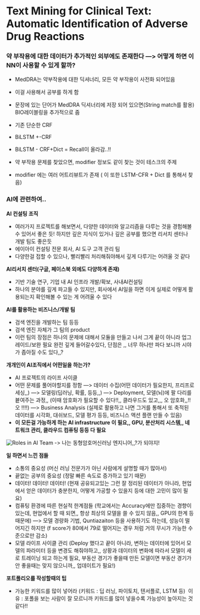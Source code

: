 # Text Mining for Clinical Text: Automatic Identification of Adverse Drug Reactions

### 약 부작용에 대한 데이터가 추가적인 외부에도 존재한다 —> 어떻게 하면 이 NN이 사용할 수 있게 할까?
- MedDRA는 약부작용에 대한 딕셔너리, 모든 약 부작용이 사전화 되어있음
- 이걸 사용해서 공부를 하게 함
- 문장에 있는 단어가 MedDRA 딕셔너리에 저장 되어 있으면(String match를 활용) BIO레이블링을 추가적으로 줌

- 기존 단순한 CRF
- BiLSTM +-CRF
- BiLSTM - CRF+Dict = Recall이 올라감..!!

- 약 부작용 문제를 찾았으면, modifier 정보도 같이 찾는 것이 테스크의 주제
- modifier 에는 여러 어트리뷰트가 존재 ( 이 또한 LSTM-CFR + Dict 를 통해서 찾음)

### AI에 관련하여..
**AI 컨설팅 조직**
- 여러가지 프로젝트를 해보면서, 다양한 데이터와 알고리즘을 다루는 것을 경험해볼 수 있어서 좋은 듯! 하지만 깊은 지식이 있거나 깊은 공부를 했으면 리서치 센터나 개발 팀도 좋은듯
- 에이아이 컨설팅 전문 회사, AI 도구 고객 관리 팀
- 다양한걸 접할 수 있으나, 빨리빨리 처리해줘야해서 깊게 다루기는 어려울 것 같다


**AI리서치 센터(구글, 페이스북 외에도 다양하게 존재)**
- 기반 기술 연구, 기업 내 AI 인프라 개발/확보, 사내AI컨설팅
- 하나의 분야를 깊게 파고들 수 있지만, 회사에서 AI일을 하면 이게 실제로 어떻게 활용되는지 확인해볼 수 있는 게 어려울 수 있다

**AI를 활용하는 비즈니스/개발 팀**
- 검색 엔진을 개발하는 팀 등등
- 검색 엔진 자체가 그 팀의 product
- 이런 팀의 장점은 하나의 문제에 대해서 모듈을 만들고 나서 그게 끝이 아니라 업그레이드/보완 필요 완전 깊게 들어갈수있다, 단점은 ,, 너무 하나만 파다 보니까 시야가 좁아질 수도 있다,,?

**개개인이 AI조직에서 어떤일을 하는가?**
- AI 프로젝트의 라이프 사이클
- 어떤 문제를 풀어야할지를 정함 
—> 데이터 수집(어떤 데이터가 필요한지, 프리프로세싱,,) 
—> 모델링(딥러닝, 확률, 등등,,) 
—> Deployment, 모델(뇌)에 팔 다리를 븉여주는 과정,, (이때 암호화가 필요할 수 있다!!,, 클라우드도 있고,,, 오 암호화,,!! 오 !!!!) 
—> Business Analysis (실제로 활용하고 나면 그거를 통해서 또 축적된 데이터를 시각화, 대쉬보드, 모델 평가 등등, 비즈니스 액션 플랜 만들 수 있음)
- **이 모든걸 가능하게 하는 AI infrastructure 이 필요,, GPU, 분산처리 시스템,, 네트워크 관리, 클라우드 컴퓨팅 등등 다 필요**

![Roles in AI Team](https://workera.ai/resources/assets/images/roles/Roles-in-an-AI-team.png)
-> 나는 동형암호머신러닝 엔지니어,,?가 되야지!

**일 하면서 느낀 점들**
- 소통의 중요성 (머신 러닝 전문가가 아닌 사람에게 설명할 때가 많아서)
- 끝없는 공부의 중요성 (정말 빠른 속도로 증가하고 있기 때문)
- 데이터! 데이터! 데이터! (현재 공유되고있는 그런 잘 정리된 데이터가 아니라, 현업에서 얻은 데이터가 충분한지, 어떻게 가공할 수 있을지 등에 대한 고민이 많이 필요)
- 컴퓨팅 환경에 따른 현실적 한계점들 (학교에서는 Accuracy에만 집중하는 경향이 있는데, 현업에서 할 때 되면,, 항상 최상의 모델을 쓸 수 있지 않음,, GPU의 한계 등 때문에) —> 모델 경량화 기법, Quntiazaiton 등을 사용하기도 하는데, 성능이 떨어지긴 하지만 (f score가 80에서 79로 떨어지는 경우 처럼 거의 무시가 가능한 수준으로만 감소)
- 모델 라이프 사이클 관리 (Deploy 했다고 끝이 아니라, 변하는 데이터에 있어서 모델의 파라미터 등을 변경도 해줘야하고,, 상황과 데이터의 변화에 따라서 모델이 새로 트레이닝 되고 하는게 필요, 부동산 경기가 좋을때 만든 모델이면 부동산 경기가 안 좋을때는 맞지 않으니까,, 업데이트가 필요!)

**포트폴리오를 작성할때의 팁**
- 가능한 키워드를 많이 넣어라 (키워드 : 딥 러닝, 파이토치, 텐서플로, LSTM 등)  이유 : 포폴을 보는 사람이 잘 모르니까 키워드를 많이 넣을수록 가능성이 높아지는 것 같다!!

